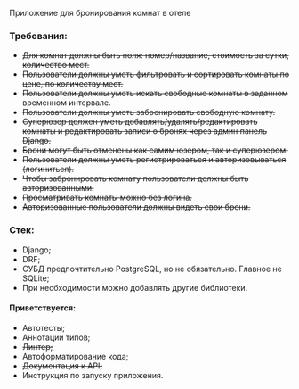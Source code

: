 Приложение для бронирования комнат в отеле
### Требования:

- ~~Для комнат должны быть поля: номер/название, стоимость за сутки, количество мест.~~
- ~~Пользователи должны уметь фильтровать и сортировать комнаты по цене, по количеству мест.~~
- ~~Пользователи должны уметь искать свободные комнаты в заданном временном интервале.~~
- ~~Пользователи должны уметь забронировать свободную комнату.~~
- ~~Суперюзер должен уметь добавлять/удалять/редактировать комнаты и редактировать записи о бронях через админ панель Django.~~
- ~~Брони могут быть отменены как самим юзером, так и суперюзером.~~
- ~~Пользователи должны уметь регистрироваться и авторизовываться (логиниться).~~
- ~~Чтобы забронировать комнату пользователи должны быть авторизованными.~~
- ~~Просматривать комнаты можно без логина.~~
- ~~Авторизованные пользователи должны видеть свои брони.~~
### Стек:
- Django;
- DRF;
- СУБД предпочтительно PostgreSQL, но не обязательно. Главное не SQLite;
- При необходимости можно добавлять другие библиотеки.
#### Приветствуется:
- Автотесты;
- Аннотации типов;
- ~~Линтер;~~
- Автоформатирование кода;
- ~~Документация к API;~~
- Инструкция по запуску приложения.
